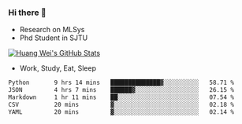 ### Hi there 👋
- Research on MLSys
- Phd Student in SJTU
  
[![Huang Wei's GitHub Stats](https://github-readme-stats.vercel.app/api?username=huangwei021230&theme=tokyonight)](https://github.com/anuraghazra/github-readme-stats)

- Work, Study, Eat, Sleep


<!--START_SECTION:waka-->

```txt
Python       9 hrs 14 mins   ██████████████▓░░░░░░░░░░   58.71 %
JSON         4 hrs 7 mins    ██████▓░░░░░░░░░░░░░░░░░░   26.15 %
Markdown     1 hr 11 mins    ██░░░░░░░░░░░░░░░░░░░░░░░   07.54 %
CSV          20 mins         ▓░░░░░░░░░░░░░░░░░░░░░░░░   02.18 %
YAML         20 mins         ▓░░░░░░░░░░░░░░░░░░░░░░░░   02.14 %
```

<!--END_SECTION:waka-->
